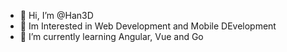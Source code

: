 - 👋 Hi, I’m @Han3D
- 👀 Im Interested in Web Development and Mobile DEvelopment
- 🌱 I’m currently learning Angular, Vue and Go

<!---
Han3D/Han3D is a ✨ special ✨ repository because its `README.md` (this file) appears on your GitHub profile.
You can click the Preview link to take a look at your changes.
--->
